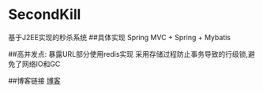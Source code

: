 # SecondKill
基于J2EE实现的秒杀系统
##具体实现
Spring MVC + Spring + Mybatis 

##高并发点:
暴露URL部分使用redis实现
采用存储过程防止事务导致的行级锁,避免了网络IO和GC

##博客链接
[博客](http://dingyunxiang.cn/2016/06/24/Java%E9%A1%B9%E7%9B%AE%E4%B9%8B%E7%A7%92%E6%9D%80%E7%B3%BB%E7%BB%9F/)
